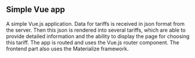 ## Simple Vue app

A simple Vue.js application. Data for tariffs is received in json format from the server. Then this json is rendered into several tariffs, which are able to provide detailed information and the ability to display the page for choosing this tariff. The app is routed and uses the Vue.js router component. The frontend part also uses the Materialize framework.